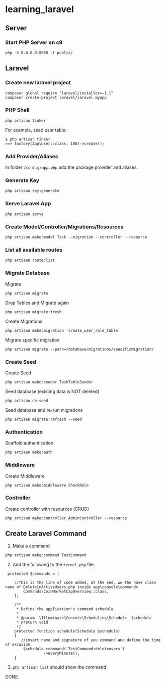 # learning_laravel

## Server

### Start PHP Server on c9

`php -S 0.0.0.0:8080 -t public/`

## Laravel

### Create new laravel project

```
composer global require "laravel/installer=~1.1"
composer create-project laravel/laravel myapp
```

### PHP Shell

`php artisan tinker`

For example, seed user table:

```
$ php artisan tinker
>>> factory(App\User::class, 100)->create();
```

### Add Provider/Aliases

In folder `/config/app.php` add the package provider and aliases.

### Generate Key

`php artisan key:generate`

### Serve Laravel App

`php artisan serve`

### Create Model/Controller/Migrations/Resources

`php artisan make:model Task --migration --controller --resource`

### List all available routes

`php artisan route:list`

### Migrate Database

Migrate

`php artisan migrate`

Drop Tables and Migrate again

`php artisan migrate:fresh`

Create Migrations

`php artisan make:migration 'create_user_role_table'`

Migrate specific migration

`php artisan migrate --path=/database/migrations/specificMigration/`

### Create Seed

Create Seed

`php artisan make:seeder TaskTableSeeder`

Seed database (existing data is NOT deleted)

`php artisan db:seed`

Seed database and re-run migrations

`php artisan migrate:refresh --seed`

### Authentication

Scaffold authentication

`php artisan make:auth`

### Middleware

Create Middleware

`php artisan make:middleware CheckRole`

### Controller

Create controller with resources (CRUD)

`php artisan make:controller AdminController --resource`

## Create Laravel Command

1. Make a command

`php artisan make:command TestCommand`

2. Add the following to the `kernel.php` file:

```
 protected $commands = [

    //This is the line of code added, at the end, we the have class name of DeleteInActiveUsers.php inside app\console\commands
        Commands\CoinMarketCapOverview::class,
    ];

    /**
     * Define the application's command schedule.
     *
     * @param  \Illuminate\Console\Scheduling\Schedule  $schedule
     * @return void
     */
    protected function schedule(Schedule $schedule)
    {
       //insert name and signature of you command and define the time of excusion
        $schedule->command('TestCommand:deleteusers')
                 ->everyMinute();
    }
```
3. `php artisan list` should show the command

DONE.


